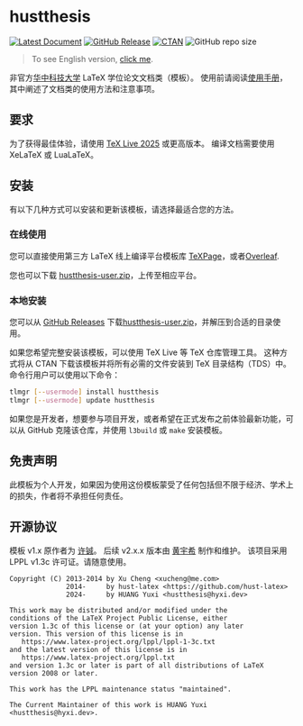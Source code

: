 hustthesis
==========

[![Latest Document](https://img.shields.io/github/v/release/hust-latex/hustthesis?label=手册-示例)](https://github.com/hust-latex/hustthesis/releases/latest/download/hustthesis.pdf)
[![GitHub Release](https://img.shields.io/github/v/release/hust-latex/hustthesis?label=下载)](https://github.com/hust-latex/hustthesis/releases/latest)
[![CTAN](https://img.shields.io/ctan/v/hustthesis?label=CTAN)](https://www.ctan.org/pkg/hustthesis)
![GitHub repo size](https://img.shields.io/github/repo-size/hust-latex/hustthesis)

>   To see English version, [click me](https://github.com/hust-latex/hustthesis/blob/master/README.md).

非官方[华中科技大学](http://www.hust.edu.cn) LaTeX 学位论文文档类（模板）。
使用前请阅读[使用手册](https://github.com/hust-latex/hustthesis/releases/latest/download/hustthesis.pdf)，其中阐述了文档类的使用方法和注意事项。

## 要求

为了获得最佳体验，请使用 [TeX Live 2025](https://www.tug.org/texlive/) 或更高版本。
编译文档需要使用 XeLaTeX 或 LuaLaTeX。

## 安装

有以下几种方式可以安装和更新该模板，请选择最适合您的方法。

### 在线使用

您可以直接使用第三方 LaTeX 线上编译平台模板库 [TeXPage](https://www.texpage.com/template/4d9fefbf-2d5d-4d89-802d-124530cab9cf)，或者[Overleaf](https://www.overleaf.com/latex/templates/hustthesis-hua-zhong-ke-ji-da-xue-yan-jiu-sheng-xue-wei-lun-wen-mo-ban/shkvgmnkhcxc).

您也可以下载 [hustthesis-user.zip](https://github.com/hust-latex/hustthesis/releases/latest/download/hustthesis-user.zip)，上传至相应平台。

### 本地安装

您可以从 [GitHub Releases](https://github.com/hust-latex/hustthesis/releases/latest) 下载[hustthesis-user.zip](https://github.com/hust-latex/hustthesis/releases/latest/download/hustthesis-user.zip)，并解压到合适的目录使用。

如果您希望完整安装该模板，可以使用 TeX Live 等 TeX 仓库管理工具。
这种方式将从 CTAN 下载该模板并将所有必需的文件安装到 TeX 目录结构（TDS）中。
命令行用户可以使用以下命令：
```bash
tlmgr [--usermode] install hustthesis
tlmgr [--usermode] update hustthesis
```

如果您是开发者，想要参与项目开发，或者希望在正式发布之前体验最新功能，可以从 GitHub 克隆该仓库，并使用 `l3build` 或 `make` 安装模板。

## 免责声明

此模板为个人开发，如果因为使用这份模板蒙受了任何包括但不限于经济、学术上的损失，作者将不承担任何责任。

## 开源协议

模板 v1.x 原作者为 [许铖](https://github.com/xu-cheng)。
后续 v2.x.x 版本由 [黄宇希](https://github.com/huangyxi) 制作和维护。
该项目采用 LPPL v1.3c 许可证。请随意使用。
```
Copyright (C) 2013-2014 by Xu Cheng <xucheng@me.com>
              2014-     by hust-latex <https://github.com/hust-latex>
              2024-     by HUANG Yuxi <hustthesis@hyxi.dev>

This work may be distributed and/or modified under the
conditions of the LaTeX Project Public License, either
version 1.3c of this license or (at your option) any later
version. This version of this license is in
   https://www.latex-project.org/lppl/lppl-1-3c.txt
and the latest version of this license is in
   https://www.latex-project.org/lppl.txt
and version 1.3c or later is part of all distributions of LaTeX
version 2008 or later.

This work has the LPPL maintenance status "maintained".

The Current Maintainer of this work is HUANG Yuxi <hustthesis@hyxi.dev>.
```
